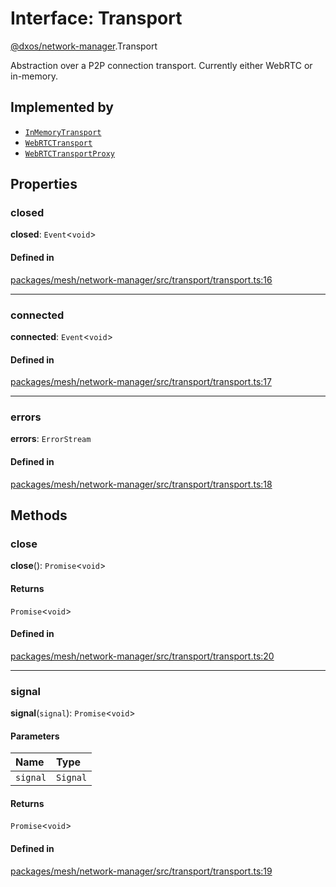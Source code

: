 # Interface: Transport

[@dxos/network-manager](../modules/dxos_network_manager.md).Transport

Abstraction over a P2P connection transport. Currently either WebRTC or in-memory.

## Implemented by

- [`InMemoryTransport`](../classes/dxos_network_manager.InMemoryTransport.md)
- [`WebRTCTransport`](../classes/dxos_network_manager.WebRTCTransport.md)
- [`WebRTCTransportProxy`](../classes/dxos_network_manager.WebRTCTransportProxy.md)

## Properties

### closed

 **closed**: `Event`<`void`\>

#### Defined in

[packages/mesh/network-manager/src/transport/transport.ts:16](https://github.com/dxos/dxos/blob/main/packages/mesh/network-manager/src/transport/transport.ts#L16)

___

### connected

 **connected**: `Event`<`void`\>

#### Defined in

[packages/mesh/network-manager/src/transport/transport.ts:17](https://github.com/dxos/dxos/blob/main/packages/mesh/network-manager/src/transport/transport.ts#L17)

___

### errors

 **errors**: `ErrorStream`

#### Defined in

[packages/mesh/network-manager/src/transport/transport.ts:18](https://github.com/dxos/dxos/blob/main/packages/mesh/network-manager/src/transport/transport.ts#L18)

## Methods

### close

**close**(): `Promise`<`void`\>

#### Returns

`Promise`<`void`\>

#### Defined in

[packages/mesh/network-manager/src/transport/transport.ts:20](https://github.com/dxos/dxos/blob/main/packages/mesh/network-manager/src/transport/transport.ts#L20)

___

### signal

**signal**(`signal`): `Promise`<`void`\>

#### Parameters

| Name | Type |
| :------ | :------ |
| `signal` | `Signal` |

#### Returns

`Promise`<`void`\>

#### Defined in

[packages/mesh/network-manager/src/transport/transport.ts:19](https://github.com/dxos/dxos/blob/main/packages/mesh/network-manager/src/transport/transport.ts#L19)
